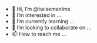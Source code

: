 - 👋 Hi, I’m @twisemanlms
- 👀 I’m interested in ...
- 🌱 I’m currently learning ...
- 💞️ I’m looking to collaborate on ...
- 📫 How to reach me ...

<!---
twisemanlms/twisemanlms is a ✨ special ✨ repository because its `README.md` (this file) appears on your GitHub profile.
You can click the Preview link to take a look at your changes.
--->
